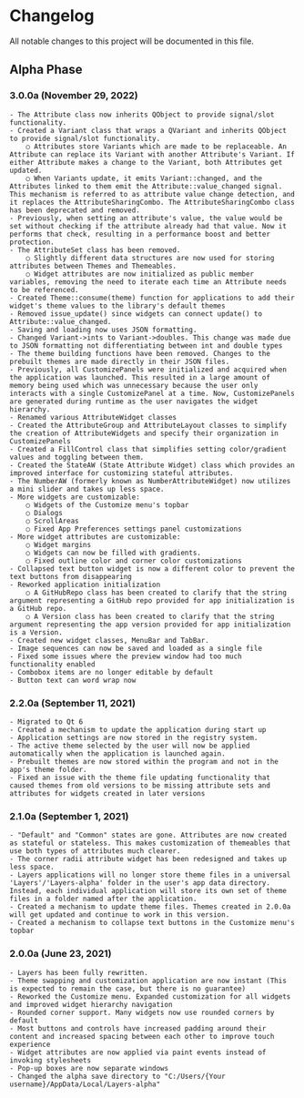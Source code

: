 # Changelog
All notable changes to this project will be documented in this file.

## Alpha Phase

### 3.0.0a (November 29, 2022)
    - The Attribute class now inherits QObject to provide signal/slot functionality.
    - Created a Variant class that wraps a QVariant and inherits QObject to provide signal/slot functionality.
        ○ Attributes store Variants which are made to be replaceable. An Attribute can replace its Variant with another Attribute's Variant. If either Attribute makes a change to the Variant, both Attributes get updated.
        ○ When Variants update, it emits Variant::changed, and the Attributes linked to them emit the Attribute::value_changed signal. This mechanism is referred to as attribute value change detection, and it replaces the AttributeSharingCombo. The AttributeSharingCombo class has been deprecated and removed.
    - Previously, when setting an attribute's value, the value would be set without checking if the attribute already had that value. Now it performs that check, resulting in a performance boost and better protection.
    - The AttributeSet class has been removed.
        ○ Slightly different data structures are now used for storing attributes between Themes and Themeables.
        ○ Widget attributes are now initialized as public member variables, removing the need to iterate each time an Attribute needs to be referenced.
    - Created Theme::consume(theme) function for applications to add their widget's theme values to the library's default themes
    - Removed issue_update() since widgets can connect update() to Attribute::value_changed.
    - Saving and loading now uses JSON formatting.
    - Changed Variant->ints to Variant->doubles. This change was made due to JSON formatting not differentiating between int and double types
    - The theme building functions have been removed. Changes to the prebuilt themes are made directly in their JSON files.
    - Previously, all CustomizePanels were initialized and acquired when the application was launched. This resulted in a large amount of memory being used which was unnecessary because the user only interacts with a single CustomizePanel at a time. Now, CustomizePanels are generated during runtime as the user navigates the widget hierarchy.
    - Renamed various AttributeWidget classes
    - Created the AttributeGroup and AttributeLayout classes to simplify the creation of AttributeWidgets and specify their organization in CustomizePanels
    - Created a FillControl class that simplifies setting color/gradient values and toggling between them.
    - Created the StateAW (State Attribute Widget) class which provides an improved interface for customizing stateful attributes.
    - The NumberAW (formerly known as NumberAttributeWidget) now utilizes a mini slider and takes up less space.
    - More widgets are customizable:
        ○ Widgets of the Customize menu's topbar
        ○ Dialogs
        ○ ScrollAreas
        ○ Fixed App Preferences settings panel customizations
    - More widget attributes are customizable:
        ○ Widget margins
        ○ Widgets can now be filled with gradients.
        ○ Fixed outline color and corner color customizations
    - Collapsed text button widget is now a different color to prevent the text buttons from disappearing 
    - Reworked application initialization
        ○ A GitHubRepo class has been created to clarify that the string argument representing a GitHub repo provided for app initialization is a GitHub repo.
        ○ A Version class has been created to clarify that the string argument representing the app version provided for app initialization is a Version.
    - Created new widget classes, MenuBar and TabBar.
    - Image sequences can now be saved and loaded as a single file
    - Fixed some issues where the preview window had too much functionality enabled
    - Combobox items are no longer editable by default
    - Button text can word wrap now

### 2.2.0a (September 11, 2021)
    - Migrated to Qt 6
    - Created a mechanism to update the application during start up
    - Application settings are now stored in the registry system.
    - The active theme selected by the user will now be applied automatically when the application is launched again.
    - Prebuilt themes are now stored within the program and not in the app's theme folder.
    - Fixed an issue with the theme file updating functionality that caused themes from old versions to be missing attribute sets and attributes for widgets created in later versions

### 2.1.0a (September 1, 2021)
    - "Default" and "Common" states are gone. Attributes are now created as stateful or stateless. This makes customization of themeables that use both types of attributes much clearer.
    - The corner radii attribute widget has been redesigned and takes up less space.
    - Layers applications will no longer store theme files in a universal 'Layers'/'Layers-alpha' folder in the user's app data directory. Instead, each individual application will store its own set of theme files in a folder named after the application.
    - Created a mechanism to update theme files. Themes created in 2.0.0a will get updated and continue to work in this version.
    - Created a mechanism to collapse text buttons in the Customize menu's topbar

### 2.0.0a (June 23, 2021)
    - Layers has been fully rewritten.
    - Theme swapping and customization application are now instant (This is expected to remain the case, but there is no guarantee)
    - Reworked the Customize menu. Expanded customization for all widgets and improved widget hierarchy navigation
    - Rounded corner support. Many widgets now use rounded corners by default
    - Most buttons and controls have increased padding around their content and increased spacing between each other to improve touch experience
    - Widget attributes are now applied via paint events instead of invoking stylesheets
    - Pop-up boxes are now separate windows
    - Changed the alpha save directory to "C:/Users/{Your username}/AppData/Local/Layers-alpha" 